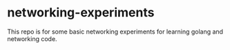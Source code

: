 # networking-experiments

This repo is for some basic networking experiments for learning golang and networking code.
